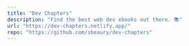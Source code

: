 ```yaml
---
title: "Dev Chapters"
description: "Find the best web dev ebooks out there. 📚"
url: "https://dev-chapters.netlify.app/"
repo: "https://github.com/sbeaury/dev-chapters"
---
```

